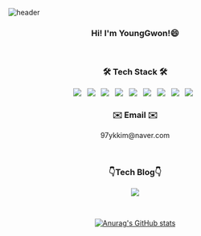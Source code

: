 ![header](https://capsule-render.vercel.app/api?type=waving&color=auto&height=300&section=header&text=Welcome%20to%20my%20GitHub!&fontSize=50)
<h3 align="center"><b>Hi! I'm YoungGwon!😄</b></h3>
&nbsp

<div align="center">
  <h3 align="center"><b>🛠 Tech Stack 🛠</b></h3>
  <p align="center">
  <img src="https://img.shields.io/badge/HTML5-E34F26?style=flat-square&logo=HTML5&logoColor=white"/></a> &nbsp
  <img src="https://img.shields.io/badge/CSS3-1572B6?style=flat-square&logo=CSS3&logoColor=white"/></a> &nbsp
  <img src="https://img.shields.io/badge/Sass-CC6699?style=flat-square&logo=CSS3&logoColor=white"/></a> &nbsp
  <img src="https://img.shields.io/badge/JavaScript-F7DF1E?style=flat-square&logo=JavaScript&logoColor=white"/></a> &nbsp
  <img src="https://img.shields.io/badge/TypeScript-3178C6?style=flat-square&logo=TypeScript&logoColor=white"/></a> &nbsp
  <img src="https://img.shields.io/badge/React-61DAFB?style=flat-square&logo=React&logoColor=white"/></a> &nbsp
  <img src="https://img.shields.io/badge/Redux-764ABC?style=flat-square&logo=Redux&logoColor=white"/></a> &nbsp
  <img src="https://img.shields.io/badge/Bootstrap-7952B3?style=flat-square&logo=Bootstrap&logoColor=white"/></a> &nbsp
  <img src="https://img.shields.io/badge/Python-3776AB?style=flat-square&logo=Python&logoColor=white"/></a> &nbsp

  <h3 align=“center”><b>✉️ Email ✉️</b></h3>
  <p align="center">97ykkim@naver.com</p>&nbsp

  <h3 align=“center”><b>👇Tech Blog👇</b></h3>
  <p align="center"><a href="https://ykkim97.github.io/"><img src="https://img.shields.io/badge/GitHubPages-222222?style=flat-square&logo=GitHubPages&logoColor=white"/></a></p>&nbsp

  [![Anurag's GitHub stats](https://github-readme-stats.vercel.app/api?username=ykkim97)](https://github.com/ykkim97/github-readme-stats)
</div>

